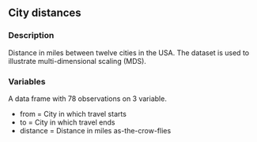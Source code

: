 ## City distances

### Description

Distance in miles between twelve cities in the USA. The dataset is used to illustrate multi-dimensional scaling (MDS).

### Variables

A data frame with 78 observations on 3 variable.

- from = City in which travel starts
- to = City in which travel ends
- distance = Distance in miles as-the-crow-flies